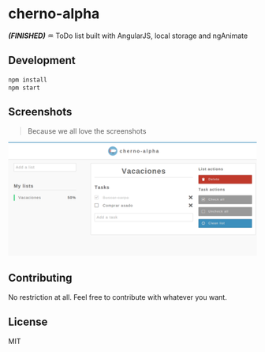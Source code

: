 # cherno-alpha

***(FINISHED)*** :aquarius: ToDo list built with AngularJS, local storage and ngAnimate

## Development

```
npm install
npm start
```

## Screenshots

> Because we all love the screenshots

![cherno-alpha](https://raw.githubusercontent.com/durancristhian/cherno-alpha/master/screenshots/cherno-alpha.png)

## Contributing

No restriction at all. Feel free to contribute with whatever you want.

## License

MIT